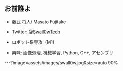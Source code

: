 ## お前誰よ

- 藤武 将人/ Masato Fujitake

- Twitter: [@Swall0wTech](https://twitter.com/Swall0wTech)

- ロボット系専攻（M1)

- 興味: 画像処理, 機械学習, Python, C++, アセンブリ

---?image=assets/images/swall0w.jpg&size=auto 90%
